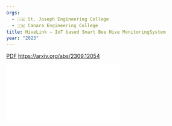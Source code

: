 ```yaml
---
orgs:
  - 🇮🇳 St. Joseph Engineering College
  - 🇮🇳 Canara Engineering College
title: HiveLink – IoT based Smart Bee Hive MonitoringSystem
year: "2023"
---
```



[PDF](pdfs/2309.12054v1.pdf)
https://arxiv.org/abs/2309.12054

![](pdfs/2309.12054v1.pdf)